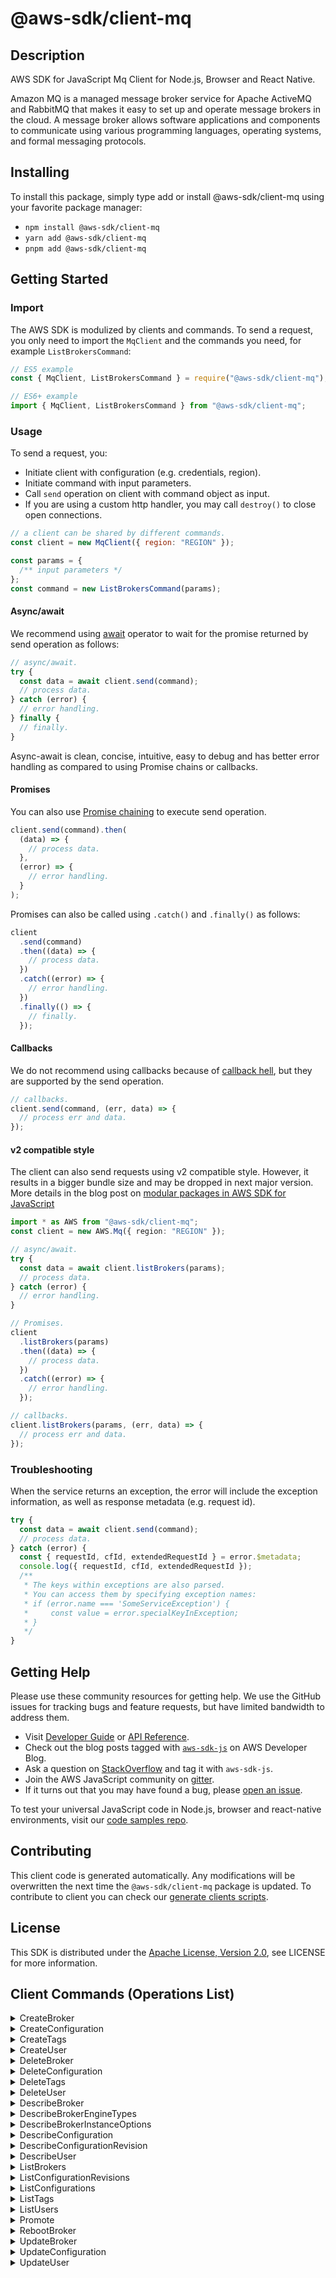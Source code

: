 <!-- generated file, do not edit directly -->

# @aws-sdk/client-mq

## Description

AWS SDK for JavaScript Mq Client for Node.js, Browser and React Native.

<p>Amazon MQ is a managed message broker service for Apache ActiveMQ and RabbitMQ that makes it easy to set up and operate message brokers in the cloud. A message broker allows software applications and components to communicate using various programming languages, operating systems, and formal messaging protocols.</p>

## Installing

To install this package, simply type add or install @aws-sdk/client-mq
using your favorite package manager:

- `npm install @aws-sdk/client-mq`
- `yarn add @aws-sdk/client-mq`
- `pnpm add @aws-sdk/client-mq`

## Getting Started

### Import

The AWS SDK is modulized by clients and commands.
To send a request, you only need to import the `MqClient` and
the commands you need, for example `ListBrokersCommand`:

```js
// ES5 example
const { MqClient, ListBrokersCommand } = require("@aws-sdk/client-mq");
```

```ts
// ES6+ example
import { MqClient, ListBrokersCommand } from "@aws-sdk/client-mq";
```

### Usage

To send a request, you:

- Initiate client with configuration (e.g. credentials, region).
- Initiate command with input parameters.
- Call `send` operation on client with command object as input.
- If you are using a custom http handler, you may call `destroy()` to close open connections.

```js
// a client can be shared by different commands.
const client = new MqClient({ region: "REGION" });

const params = {
  /** input parameters */
};
const command = new ListBrokersCommand(params);
```

#### Async/await

We recommend using [await](https://developer.mozilla.org/en-US/docs/Web/JavaScript/Reference/Operators/await)
operator to wait for the promise returned by send operation as follows:

```js
// async/await.
try {
  const data = await client.send(command);
  // process data.
} catch (error) {
  // error handling.
} finally {
  // finally.
}
```

Async-await is clean, concise, intuitive, easy to debug and has better error handling
as compared to using Promise chains or callbacks.

#### Promises

You can also use [Promise chaining](https://developer.mozilla.org/en-US/docs/Web/JavaScript/Guide/Using_promises#chaining)
to execute send operation.

```js
client.send(command).then(
  (data) => {
    // process data.
  },
  (error) => {
    // error handling.
  }
);
```

Promises can also be called using `.catch()` and `.finally()` as follows:

```js
client
  .send(command)
  .then((data) => {
    // process data.
  })
  .catch((error) => {
    // error handling.
  })
  .finally(() => {
    // finally.
  });
```

#### Callbacks

We do not recommend using callbacks because of [callback hell](http://callbackhell.com/),
but they are supported by the send operation.

```js
// callbacks.
client.send(command, (err, data) => {
  // process err and data.
});
```

#### v2 compatible style

The client can also send requests using v2 compatible style.
However, it results in a bigger bundle size and may be dropped in next major version. More details in the blog post
on [modular packages in AWS SDK for JavaScript](https://aws.amazon.com/blogs/developer/modular-packages-in-aws-sdk-for-javascript/)

```ts
import * as AWS from "@aws-sdk/client-mq";
const client = new AWS.Mq({ region: "REGION" });

// async/await.
try {
  const data = await client.listBrokers(params);
  // process data.
} catch (error) {
  // error handling.
}

// Promises.
client
  .listBrokers(params)
  .then((data) => {
    // process data.
  })
  .catch((error) => {
    // error handling.
  });

// callbacks.
client.listBrokers(params, (err, data) => {
  // process err and data.
});
```

### Troubleshooting

When the service returns an exception, the error will include the exception information,
as well as response metadata (e.g. request id).

```js
try {
  const data = await client.send(command);
  // process data.
} catch (error) {
  const { requestId, cfId, extendedRequestId } = error.$metadata;
  console.log({ requestId, cfId, extendedRequestId });
  /**
   * The keys within exceptions are also parsed.
   * You can access them by specifying exception names:
   * if (error.name === 'SomeServiceException') {
   *     const value = error.specialKeyInException;
   * }
   */
}
```

## Getting Help

Please use these community resources for getting help.
We use the GitHub issues for tracking bugs and feature requests, but have limited bandwidth to address them.

- Visit [Developer Guide](https://docs.aws.amazon.com/sdk-for-javascript/v3/developer-guide/welcome.html)
  or [API Reference](https://docs.aws.amazon.com/AWSJavaScriptSDK/v3/latest/index.html).
- Check out the blog posts tagged with [`aws-sdk-js`](https://aws.amazon.com/blogs/developer/tag/aws-sdk-js/)
  on AWS Developer Blog.
- Ask a question on [StackOverflow](https://stackoverflow.com/questions/tagged/aws-sdk-js) and tag it with `aws-sdk-js`.
- Join the AWS JavaScript community on [gitter](https://gitter.im/aws/aws-sdk-js-v3).
- If it turns out that you may have found a bug, please [open an issue](https://github.com/aws/aws-sdk-js-v3/issues/new/choose).

To test your universal JavaScript code in Node.js, browser and react-native environments,
visit our [code samples repo](https://github.com/aws-samples/aws-sdk-js-tests).

## Contributing

This client code is generated automatically. Any modifications will be overwritten the next time the `@aws-sdk/client-mq` package is updated.
To contribute to client you can check our [generate clients scripts](https://github.com/aws/aws-sdk-js-v3/tree/main/scripts/generate-clients).

## License

This SDK is distributed under the
[Apache License, Version 2.0](http://www.apache.org/licenses/LICENSE-2.0),
see LICENSE for more information.

## Client Commands (Operations List)

<details>
<summary>
CreateBroker
</summary>

[Command API Reference](https://docs.aws.amazon.com/AWSJavaScriptSDK/v3/latest/client/mq/command/CreateBrokerCommand/) / [Input](https://docs.aws.amazon.com/AWSJavaScriptSDK/v3/latest/Package/-aws-sdk-client-mq/Interface/CreateBrokerCommandInput/) / [Output](https://docs.aws.amazon.com/AWSJavaScriptSDK/v3/latest/Package/-aws-sdk-client-mq/Interface/CreateBrokerCommandOutput/)

</details>
<details>
<summary>
CreateConfiguration
</summary>

[Command API Reference](https://docs.aws.amazon.com/AWSJavaScriptSDK/v3/latest/client/mq/command/CreateConfigurationCommand/) / [Input](https://docs.aws.amazon.com/AWSJavaScriptSDK/v3/latest/Package/-aws-sdk-client-mq/Interface/CreateConfigurationCommandInput/) / [Output](https://docs.aws.amazon.com/AWSJavaScriptSDK/v3/latest/Package/-aws-sdk-client-mq/Interface/CreateConfigurationCommandOutput/)

</details>
<details>
<summary>
CreateTags
</summary>

[Command API Reference](https://docs.aws.amazon.com/AWSJavaScriptSDK/v3/latest/client/mq/command/CreateTagsCommand/) / [Input](https://docs.aws.amazon.com/AWSJavaScriptSDK/v3/latest/Package/-aws-sdk-client-mq/Interface/CreateTagsCommandInput/) / [Output](https://docs.aws.amazon.com/AWSJavaScriptSDK/v3/latest/Package/-aws-sdk-client-mq/Interface/CreateTagsCommandOutput/)

</details>
<details>
<summary>
CreateUser
</summary>

[Command API Reference](https://docs.aws.amazon.com/AWSJavaScriptSDK/v3/latest/client/mq/command/CreateUserCommand/) / [Input](https://docs.aws.amazon.com/AWSJavaScriptSDK/v3/latest/Package/-aws-sdk-client-mq/Interface/CreateUserCommandInput/) / [Output](https://docs.aws.amazon.com/AWSJavaScriptSDK/v3/latest/Package/-aws-sdk-client-mq/Interface/CreateUserCommandOutput/)

</details>
<details>
<summary>
DeleteBroker
</summary>

[Command API Reference](https://docs.aws.amazon.com/AWSJavaScriptSDK/v3/latest/client/mq/command/DeleteBrokerCommand/) / [Input](https://docs.aws.amazon.com/AWSJavaScriptSDK/v3/latest/Package/-aws-sdk-client-mq/Interface/DeleteBrokerCommandInput/) / [Output](https://docs.aws.amazon.com/AWSJavaScriptSDK/v3/latest/Package/-aws-sdk-client-mq/Interface/DeleteBrokerCommandOutput/)

</details>
<details>
<summary>
DeleteConfiguration
</summary>

[Command API Reference](https://docs.aws.amazon.com/AWSJavaScriptSDK/v3/latest/client/mq/command/DeleteConfigurationCommand/) / [Input](https://docs.aws.amazon.com/AWSJavaScriptSDK/v3/latest/Package/-aws-sdk-client-mq/Interface/DeleteConfigurationCommandInput/) / [Output](https://docs.aws.amazon.com/AWSJavaScriptSDK/v3/latest/Package/-aws-sdk-client-mq/Interface/DeleteConfigurationCommandOutput/)

</details>
<details>
<summary>
DeleteTags
</summary>

[Command API Reference](https://docs.aws.amazon.com/AWSJavaScriptSDK/v3/latest/client/mq/command/DeleteTagsCommand/) / [Input](https://docs.aws.amazon.com/AWSJavaScriptSDK/v3/latest/Package/-aws-sdk-client-mq/Interface/DeleteTagsCommandInput/) / [Output](https://docs.aws.amazon.com/AWSJavaScriptSDK/v3/latest/Package/-aws-sdk-client-mq/Interface/DeleteTagsCommandOutput/)

</details>
<details>
<summary>
DeleteUser
</summary>

[Command API Reference](https://docs.aws.amazon.com/AWSJavaScriptSDK/v3/latest/client/mq/command/DeleteUserCommand/) / [Input](https://docs.aws.amazon.com/AWSJavaScriptSDK/v3/latest/Package/-aws-sdk-client-mq/Interface/DeleteUserCommandInput/) / [Output](https://docs.aws.amazon.com/AWSJavaScriptSDK/v3/latest/Package/-aws-sdk-client-mq/Interface/DeleteUserCommandOutput/)

</details>
<details>
<summary>
DescribeBroker
</summary>

[Command API Reference](https://docs.aws.amazon.com/AWSJavaScriptSDK/v3/latest/client/mq/command/DescribeBrokerCommand/) / [Input](https://docs.aws.amazon.com/AWSJavaScriptSDK/v3/latest/Package/-aws-sdk-client-mq/Interface/DescribeBrokerCommandInput/) / [Output](https://docs.aws.amazon.com/AWSJavaScriptSDK/v3/latest/Package/-aws-sdk-client-mq/Interface/DescribeBrokerCommandOutput/)

</details>
<details>
<summary>
DescribeBrokerEngineTypes
</summary>

[Command API Reference](https://docs.aws.amazon.com/AWSJavaScriptSDK/v3/latest/client/mq/command/DescribeBrokerEngineTypesCommand/) / [Input](https://docs.aws.amazon.com/AWSJavaScriptSDK/v3/latest/Package/-aws-sdk-client-mq/Interface/DescribeBrokerEngineTypesCommandInput/) / [Output](https://docs.aws.amazon.com/AWSJavaScriptSDK/v3/latest/Package/-aws-sdk-client-mq/Interface/DescribeBrokerEngineTypesCommandOutput/)

</details>
<details>
<summary>
DescribeBrokerInstanceOptions
</summary>

[Command API Reference](https://docs.aws.amazon.com/AWSJavaScriptSDK/v3/latest/client/mq/command/DescribeBrokerInstanceOptionsCommand/) / [Input](https://docs.aws.amazon.com/AWSJavaScriptSDK/v3/latest/Package/-aws-sdk-client-mq/Interface/DescribeBrokerInstanceOptionsCommandInput/) / [Output](https://docs.aws.amazon.com/AWSJavaScriptSDK/v3/latest/Package/-aws-sdk-client-mq/Interface/DescribeBrokerInstanceOptionsCommandOutput/)

</details>
<details>
<summary>
DescribeConfiguration
</summary>

[Command API Reference](https://docs.aws.amazon.com/AWSJavaScriptSDK/v3/latest/client/mq/command/DescribeConfigurationCommand/) / [Input](https://docs.aws.amazon.com/AWSJavaScriptSDK/v3/latest/Package/-aws-sdk-client-mq/Interface/DescribeConfigurationCommandInput/) / [Output](https://docs.aws.amazon.com/AWSJavaScriptSDK/v3/latest/Package/-aws-sdk-client-mq/Interface/DescribeConfigurationCommandOutput/)

</details>
<details>
<summary>
DescribeConfigurationRevision
</summary>

[Command API Reference](https://docs.aws.amazon.com/AWSJavaScriptSDK/v3/latest/client/mq/command/DescribeConfigurationRevisionCommand/) / [Input](https://docs.aws.amazon.com/AWSJavaScriptSDK/v3/latest/Package/-aws-sdk-client-mq/Interface/DescribeConfigurationRevisionCommandInput/) / [Output](https://docs.aws.amazon.com/AWSJavaScriptSDK/v3/latest/Package/-aws-sdk-client-mq/Interface/DescribeConfigurationRevisionCommandOutput/)

</details>
<details>
<summary>
DescribeUser
</summary>

[Command API Reference](https://docs.aws.amazon.com/AWSJavaScriptSDK/v3/latest/client/mq/command/DescribeUserCommand/) / [Input](https://docs.aws.amazon.com/AWSJavaScriptSDK/v3/latest/Package/-aws-sdk-client-mq/Interface/DescribeUserCommandInput/) / [Output](https://docs.aws.amazon.com/AWSJavaScriptSDK/v3/latest/Package/-aws-sdk-client-mq/Interface/DescribeUserCommandOutput/)

</details>
<details>
<summary>
ListBrokers
</summary>

[Command API Reference](https://docs.aws.amazon.com/AWSJavaScriptSDK/v3/latest/client/mq/command/ListBrokersCommand/) / [Input](https://docs.aws.amazon.com/AWSJavaScriptSDK/v3/latest/Package/-aws-sdk-client-mq/Interface/ListBrokersCommandInput/) / [Output](https://docs.aws.amazon.com/AWSJavaScriptSDK/v3/latest/Package/-aws-sdk-client-mq/Interface/ListBrokersCommandOutput/)

</details>
<details>
<summary>
ListConfigurationRevisions
</summary>

[Command API Reference](https://docs.aws.amazon.com/AWSJavaScriptSDK/v3/latest/client/mq/command/ListConfigurationRevisionsCommand/) / [Input](https://docs.aws.amazon.com/AWSJavaScriptSDK/v3/latest/Package/-aws-sdk-client-mq/Interface/ListConfigurationRevisionsCommandInput/) / [Output](https://docs.aws.amazon.com/AWSJavaScriptSDK/v3/latest/Package/-aws-sdk-client-mq/Interface/ListConfigurationRevisionsCommandOutput/)

</details>
<details>
<summary>
ListConfigurations
</summary>

[Command API Reference](https://docs.aws.amazon.com/AWSJavaScriptSDK/v3/latest/client/mq/command/ListConfigurationsCommand/) / [Input](https://docs.aws.amazon.com/AWSJavaScriptSDK/v3/latest/Package/-aws-sdk-client-mq/Interface/ListConfigurationsCommandInput/) / [Output](https://docs.aws.amazon.com/AWSJavaScriptSDK/v3/latest/Package/-aws-sdk-client-mq/Interface/ListConfigurationsCommandOutput/)

</details>
<details>
<summary>
ListTags
</summary>

[Command API Reference](https://docs.aws.amazon.com/AWSJavaScriptSDK/v3/latest/client/mq/command/ListTagsCommand/) / [Input](https://docs.aws.amazon.com/AWSJavaScriptSDK/v3/latest/Package/-aws-sdk-client-mq/Interface/ListTagsCommandInput/) / [Output](https://docs.aws.amazon.com/AWSJavaScriptSDK/v3/latest/Package/-aws-sdk-client-mq/Interface/ListTagsCommandOutput/)

</details>
<details>
<summary>
ListUsers
</summary>

[Command API Reference](https://docs.aws.amazon.com/AWSJavaScriptSDK/v3/latest/client/mq/command/ListUsersCommand/) / [Input](https://docs.aws.amazon.com/AWSJavaScriptSDK/v3/latest/Package/-aws-sdk-client-mq/Interface/ListUsersCommandInput/) / [Output](https://docs.aws.amazon.com/AWSJavaScriptSDK/v3/latest/Package/-aws-sdk-client-mq/Interface/ListUsersCommandOutput/)

</details>
<details>
<summary>
Promote
</summary>

[Command API Reference](https://docs.aws.amazon.com/AWSJavaScriptSDK/v3/latest/client/mq/command/PromoteCommand/) / [Input](https://docs.aws.amazon.com/AWSJavaScriptSDK/v3/latest/Package/-aws-sdk-client-mq/Interface/PromoteCommandInput/) / [Output](https://docs.aws.amazon.com/AWSJavaScriptSDK/v3/latest/Package/-aws-sdk-client-mq/Interface/PromoteCommandOutput/)

</details>
<details>
<summary>
RebootBroker
</summary>

[Command API Reference](https://docs.aws.amazon.com/AWSJavaScriptSDK/v3/latest/client/mq/command/RebootBrokerCommand/) / [Input](https://docs.aws.amazon.com/AWSJavaScriptSDK/v3/latest/Package/-aws-sdk-client-mq/Interface/RebootBrokerCommandInput/) / [Output](https://docs.aws.amazon.com/AWSJavaScriptSDK/v3/latest/Package/-aws-sdk-client-mq/Interface/RebootBrokerCommandOutput/)

</details>
<details>
<summary>
UpdateBroker
</summary>

[Command API Reference](https://docs.aws.amazon.com/AWSJavaScriptSDK/v3/latest/client/mq/command/UpdateBrokerCommand/) / [Input](https://docs.aws.amazon.com/AWSJavaScriptSDK/v3/latest/Package/-aws-sdk-client-mq/Interface/UpdateBrokerCommandInput/) / [Output](https://docs.aws.amazon.com/AWSJavaScriptSDK/v3/latest/Package/-aws-sdk-client-mq/Interface/UpdateBrokerCommandOutput/)

</details>
<details>
<summary>
UpdateConfiguration
</summary>

[Command API Reference](https://docs.aws.amazon.com/AWSJavaScriptSDK/v3/latest/client/mq/command/UpdateConfigurationCommand/) / [Input](https://docs.aws.amazon.com/AWSJavaScriptSDK/v3/latest/Package/-aws-sdk-client-mq/Interface/UpdateConfigurationCommandInput/) / [Output](https://docs.aws.amazon.com/AWSJavaScriptSDK/v3/latest/Package/-aws-sdk-client-mq/Interface/UpdateConfigurationCommandOutput/)

</details>
<details>
<summary>
UpdateUser
</summary>

[Command API Reference](https://docs.aws.amazon.com/AWSJavaScriptSDK/v3/latest/client/mq/command/UpdateUserCommand/) / [Input](https://docs.aws.amazon.com/AWSJavaScriptSDK/v3/latest/Package/-aws-sdk-client-mq/Interface/UpdateUserCommandInput/) / [Output](https://docs.aws.amazon.com/AWSJavaScriptSDK/v3/latest/Package/-aws-sdk-client-mq/Interface/UpdateUserCommandOutput/)

</details>
